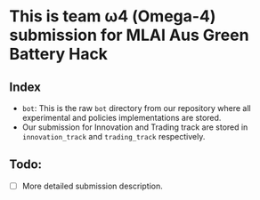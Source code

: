 # This is team ω4 (Omega-4) submission for MLAI Aus Green Battery Hack

## Index

- `bot`: This is the raw `bot` directory from our repository where all experimental and policies implementations are stored.
- Our submission for Innovation and Trading track are stored in `innovation_track` and `trading_track` respectively.

## Todo:

- [ ] More detailed submission description.
